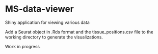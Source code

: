 # MS-data-viewer


Shiny application for viewing various data 

Add a Seurat object in .Rds format and the tissue_positions.csv file to the working directory to generate the visualizations.

Work in progress
